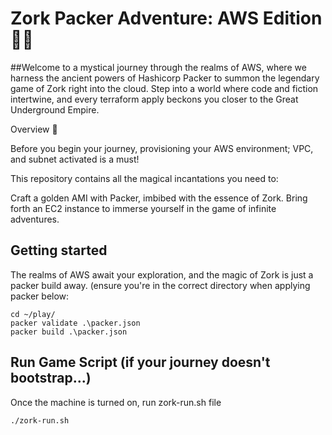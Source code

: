 # Zork Packer Adventure: AWS Edition 🌌✨

##Welcome to a mystical journey through the realms of AWS, where we harness the ancient powers of Hashicorp Packer to summon the legendary game of Zork right into the cloud. Step into a world where code and fiction intertwine, and every terraform apply beckons you closer to the Great Underground Empire.

Overview 📜

Before you begin your journey, provisioning your AWS environment; VPC, and subnet activated is a must!

This repository contains all the magical incantations you need to:

Craft a golden AMI with Packer, imbibed with the essence of Zork.
Bring forth an EC2 instance to immerse yourself in the game of infinite adventures.
## Getting started


The realms of AWS await your exploration, and the magic of Zork is just a packer build away.
(ensure you're in the correct directory when applying packer below: 
``` 
cd ~/play/
packer validate .\packer.json
packer build .\packer.json

```

## Run Game Script (if your journey doesn't bootstrap...)

Once the machine is turned on, run zork-run.sh file

```
./zork-run.sh
```



